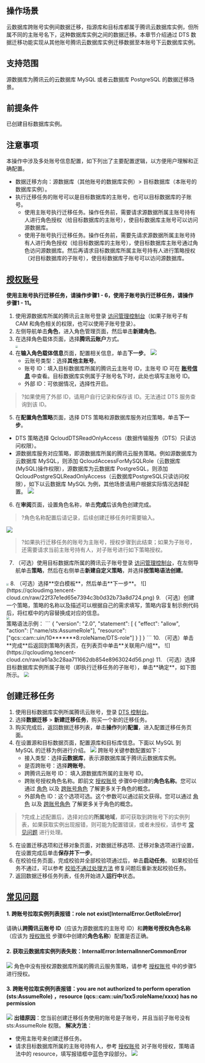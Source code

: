 ## 操作场景
云数据库跨账号实例间数据迁移，指源库和目标库都属于腾讯云数据库实例，但所属不同的主账号名下，这种数据库实例之间的数据迁移。本章节介绍通过 DTS 数据迁移功能实现从其他账号腾讯云数据库实例迁移数据至本账号下云数据库实例。

## 支持范围
源数据库为腾讯云的云数据库 MySQL 或者云数据库 PostgreSQL 的数据迁移场景。

## 前提条件
已创建目标数据库实例。

## 注意事项
本操作中涉及多处账号信息配置，如下列出了主要配置逻辑，以方便用户理解和正确配置。

- 数据迁移方向：源数据库（其他账号的数据库实例）> 目标数据库（本账号的数据库实例）。
- 执行迁移任务的账号可以是目标数据库的主账号，也可以目标数据库的子账号。
  - 使用主账号执行迁移任务。操作任务前，需要请求源数据所属主账号持有人进行角色授权（给目标数据库的主账号），使目标数据库主账号可以访问源数据库。
  - 使用子账号执行迁移任务。操作任务前，需要先请求源数据所属主账号持有人进行角色授权（给目标数据库的主账号），使目标数据库主账号通过角色访问源数据库。然后再请求目标数据库所属主账号持有人进行策略授权（对目标数据库的子账号），使目标数据库子账号可以访问源数据库。

## [授权账号](id:sqzh)
**使用主账号执行迁移任务，请操作步骤1 - 6，使用子账号执行迁移任务，请操作步骤1 - 11。**

1. 使用源数据库所属的腾讯云主账号登录 [访问管理控制台](https://console.cloud.tencent.com/cam/role)（如果子账号子有 CAM 和角色相关的权限，也可以使用子账号登录）。
2. 左侧导航单击**角色**，进入角色管理页面，然后单击**新建角色**。
3. 在选择角色载体页面，选择**腾讯云账户**方式。<br>
   <img src="https://qcloudimg.tencent-cloud.cn/raw/b5fd492a4790c8ece15f4830b85e2df1.png" style="zoom:40%;" />
4. 在**输入角色载体信息**页面，配置相关信息，单击**下一步**。
   ![](https://qcloudimg.tencent-cloud.cn/raw/33617c62891531013942e82ce179499d.png)
   - 云账号类型：选择**其他主账号**。
   - 账号 ID：填入目标数据库所属的腾讯云主账号 ID，主账号 ID 可在 **[账号信息](https://console.cloud.tencent.com/developer)** 中查看。目标数据库实例属于子账号名下时，此处也填写主账号 ID。
   - 外部 ID：可依据情况，选择性开启。  
>?如果使用了外部 ID，请用户自行记录和保存该 ID。无法通过 DTS 服务查询到该 ID。
5. 在**配置角色策略**页面，选择 DTS 策略和源数据库服务对应策略，单击**下一步**。
- DTS 策略选择 QcloudDTSReadOnlyAccess（数据传输服务（DTS）只读访问权限）。
- 源数据库服务对应策略，即源数据库所属的腾讯云服务策略。例如源数据库为云数据库 MySQL，则添加 QcloudAccessForMySQLRole（云数据库(MySQL)操作权限），源数据库为云数据库 PostgreSQL，则添加 QcloudPostgreSQLReadOnlyAccess（云数据库PostgreSQL只读访问权限），如下以云数据库 MySQL 为例，其他场景请用户根据实际情况选择配置。
![](https://qcloudimg.tencent-cloud.cn/raw/decbebda0d934685a7501d7d66788a02.png)
6. 在**审阅**页面，设置角色名称，单击**完成**后该角色创建完成。
>?角色名称配置后请记录，后续创建迁移任务时需要输入。
>
![](https://qcloudimg.tencent-cloud.cn/raw/d18301513713e3fa017418b3d06b2706.png)
>?如果执行迁移任务的账号为主账号，授权步骤到此结束；如果为子账号，还需要请求当前主账号持有人，对子账号进行如下策略授权。
7. （可选）使用目标数据库所属的腾讯云子账号登录 [访问管理控制台](https://console.cloud.tencent.com/cam/role)，在左侧导航单击**策略**，然后在右侧单击**新建自定义策略**，并选择**按策略语法创建**。<br>
<img src="https://qcloudimg.tencent-cloud.cn/raw/98feaf82b12346e6b106864be12c929e.png" style="zoom:40%;" />      
8. （可选）选择**空白模板**，然后单击**下一步**。
![](https://qcloudimg.tencent-cloud.cn/raw/22f37e1ed65e7394c3b0d32b73a8d724.png)  
9. （可选）创建一个策略，策略的名称以及描述可以根据自己的需求填写，策略内容复制示例代码后，将红框中的内容替换成对应的信息。<br>
<img src="https://qcloudimg.tencent-cloud.cn/raw/0b516baa18d7b242160f99ffb844681a.png" style="zoom:50%;" />
<br>策略语法示例：  
```
{
    "version": "2.0",
    "statement": [
    {
        "effect": "allow",
        "action": ["name/sts:AssumeRole"],
  "resource": ["qcs::cam::uin/10*******8:roleName/DTS-role"]
    }
 ]
}
```
10. （可选）单击**完成**后返回到策略列表页，在列表页中单击**关联用户/组**。
![](https://qcloudimg.tencent-cloud.cn/raw/a61a3c28aa711662db854e8963024d56.png) 
11. （可选）选择目标数据库实例所属子账号（即执行迁移任务的子账号），单击**确定**，如下图所示。
<img src="https://qcloudimg.tencent-cloud.cn/raw/5a56dd3c69f3c2688bc9c36ddead59e5.png" style="zoom:80%;" />

## 创建迁移任务
1. 使用目标数据库实例所属腾讯云账号，登录 [DTS 控制台](https://console.cloud.tencent.com/dts/overview)。
2. 选择**数据迁移** > **新建迁移任务**，购买一个新的迁移任务。
3. 购买完成后，返回数据迁移列表，单击**操作**列的**配置**，进入配置迁移任务页面。
4. 在设置源和目标数据页面，配置源库和目标库信息。下面以 MySQL 到 MySQL 的迁移为例进行介绍。
![](https://qcloudimg.tencent-cloud.cn/raw/bf0b9ab89745d0c8d4f2b3c146c9e4d4.png)
   跨账号关键参数配置如下：
   - 接入类型：选择**云数据库**，表示源数据库属于腾讯云数据库实例。
   - 是否跨账号：选择**跨账号**。
   - 跨腾讯云账号 ID： 填入源数据库所属的主账号 ID。
   - 跨账号授权角色名称。即前文 [授权账号](#sqzh) 步骤6中创建的**角色名称**。您可以通过 [角色](https://cloud.tencent.com/document/product/598/19420) 以及 [跨账号角色](https://cloud.tencent.com/document/product/1312/48171) 了解更多关于角色的概念。
   - 外部角色 ID：这个选项可选。这个参数可以通过前文获得。您可以通过 [角色](https://cloud.tencent.com/document/product/598/19420) 以及 [跨账号角色](https://cloud.tencent.com/document/product/1312/48171) 了解更多关于角色的概念。
>?完成上述配置后，选择对应的**所属地域**，即可获取到跨账号下的实例列表，如果获取实例出现报错，则可能为配置错误，或者未授权，请参考 [常见问题](#cjwt) 进行处理。
5. 在设置迁移选项和迁移对象页面，对数据迁移选项、迁移对象选项进行设置，在设置完成后单击**保存并下一步**。
6. 在校验任务页面，完成校验并全部校验项通过后，单击**启动任务**。
   如果校验任务不通过，可以参考 [校验不通过处理方法](https://cloud.tencent.com/document/product/571/61639) 修复问题后重新发起校验任务。
7. 返回数据迁移任务列表，任务开始进入**运行中**状态。

## [常见问题](id:cjwt)
#### 1. 跨账号拉取实例列表报错：role not exist[InternalError.GetRoleError]
请确认**跨腾讯云账号 ID**（应该为源数据库的主账号 ID）和**跨账号授权角色名称**（应该为 [授权账号](#sqzh) 步骤6中创建的**角色名称**）配置是否正确。

#### 2. 获取云数据库实例列表失败：InternalError:InternalInnerCommonError

![](https://qcloudimg.tencent-cloud.cn/raw/ae284d453300cd84ca8893106f9bf583.png)
角色中没有授权源数据库所属的腾讯云服务策略，请参考 [授权账号](#sqzh) 中的步骤5进行授权。


#### 3. 跨账号拉取实例列表报错：you are not authorized to perform operation (sts:AssumeRole) ，resource (qcs::cam::uin/1xx5:roleName/xxxx) has no permission

![](https://main.qcloudimg.com/raw/16dee616c668dde14d10b892918d42a1.png)
**出错原因**：您当前创建迁移任务使用的账号是子账号，并且当前子账号没有 sts:AssumeRole 权限。
**解决方法**：
- 使用主账号来创建迁移任务。
- 请求目标数据库所属的主账号持有人，参考 [授权账号](#sqzh) 对子账号授权，策略语法中的 resource，填写报错框中蓝色字段部分。
  ![](https://main.qcloudimg.com/raw/d978acb50ab95f7b8091854f8b8e17f7.png)
